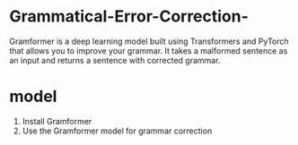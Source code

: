 # Grammatical-Error-Correction-

Gramformer is a deep learning model built using Transformers and PyTorch that allows you to improve your grammar. It takes a malformed sentence as an input and returns a sentence with corrected grammar. 


# model

1. Install Gramformer
2. Use the Gramformer model for grammar correction 
